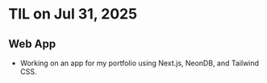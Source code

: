 # TIL on Jul 31, 2025
## Web App
- Working on an app for my portfolio using Next.js, NeonDB, and Tailwind CSS.
